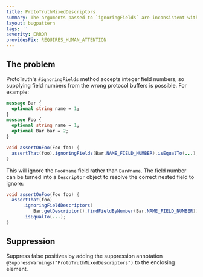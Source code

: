 ```yaml
---
title: ProtoTruthMixedDescriptors
summary: The arguments passed to `ignoringFields` are inconsistent with the proto which is the subject of the assertion.
layout: bugpattern
tags: ''
severity: ERROR
providesFix: REQUIRES_HUMAN_ATTENTION
---
```


<!--
*** AUTO-GENERATED, DO NOT MODIFY ***
To make changes, edit the @BugPattern annotation or the explanation in docs/bugpattern.
-->

## The problem
ProtoTruth's `#ignoringFields` method accepts integer field numbers, so
supplying field numbers from the wrong protocol buffers is possible. For
example:

```proto
message Bar {
  optional string name = 1;
}
message Foo {
  optional string name = 1;
  optional Bar bar = 2;
}
```

```java {.bad}
void assertOnFoo(Foo foo) {
  assertThat(foo).ignoringFields(Bar.NAME_FIELD_NUMBER).isEqualTo(...);
}
```

This will ignore the `Foo#name` field rather than `Bar#name`. The field number
can be turned into a `Descriptor` object to resolve the correct nested field to
ignore:

```java {.good}
void assertOnFoo(Foo foo) {
  assertThat(foo)
      .ignoringFieldDescriptors(
          Bar.getDescriptor().findFieldByNumber(Bar.NAME_FIELD_NUMBER))
      .isEqualTo(...);
}
```

## Suppression
Suppress false positives by adding the suppression annotation `@SuppressWarnings("ProtoTruthMixedDescriptors")` to the enclosing element.
